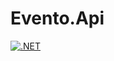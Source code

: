 # Evento.Api
  
[![.NET](https://github.com/riccardone/Evento.Api/actions/workflows/dotnet.yml/badge.svg)](https://github.com/riccardone/Evento.Api/actions/workflows/dotnet.yml) 
